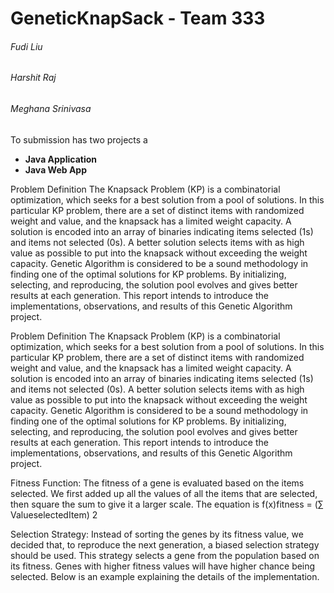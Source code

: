 # GeneticKnapSack - Team 333
###### Fudi Liu
###### Harshit Raj
###### Meghana Srinivasa

To submission has two projects a 
 -  **Java Application** 
 -  **Java Web App**

Problem Definition
The Knapsack Problem (KP) is a combinatorial optimization, which seeks for a best solution
from a pool of solutions. In this particular KP problem, there are a set of distinct items with
randomized weight and value, and the knapsack has a limited weight capacity. A solution is
encoded into an array of binaries indicating items selected (1s) and items not selected (0s). A
better solution selects items with as high value as possible to put into the knapsack without
exceeding the weight capacity. Genetic Algorithm is considered to be a sound methodology in
finding one of the optimal solutions for KP problems. By initializing, selecting, and reproducing,
the solution pool evolves and gives better results at each generation. This report intends to
introduce the implementations, observations, and results of this Genetic Algorithm project.


Problem Definition
The Knapsack Problem (KP) is a combinatorial optimization, which seeks for a best solution
from a pool of solutions. In this particular KP problem, there are a set of distinct items with
randomized weight and value, and the knapsack has a limited weight capacity. A solution is
encoded into an array of binaries indicating items selected (1s) and items not selected (0s). A
better solution selects items with as high value as possible to put into the knapsack without
exceeding the weight capacity. Genetic Algorithm is considered to be a sound methodology in
finding one of the optimal solutions for KP problems. By initializing, selecting, and reproducing,
the solution pool evolves and gives better results at each generation. This report intends to
introduce the implementations, observations, and results of this Genetic Algorithm project.

Fitness Function: The fitness of a gene is evaluated based on the items selected. We first added
up all the values of all the items that are selected, then square the sum to give it a larger scale.
The equation is f(x)fitness = (∑ ValueselectedItem)
2

Selection Strategy: Instead of sorting the genes by its fitness value, we decided that, to reproduce
the next generation, a biased selection strategy should be used. This strategy selects a gene from
the population based on its fitness. Genes with higher fitness values will have higher chance
being selected. Below is an example explaining the details of the implementation.
